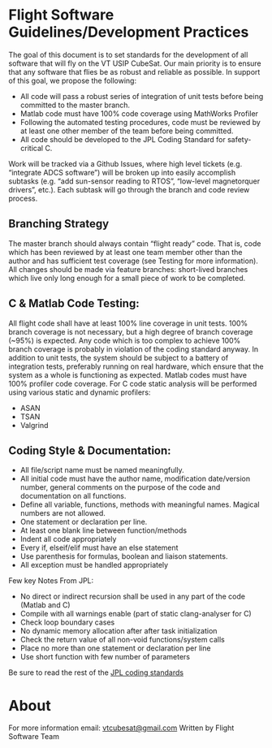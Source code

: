 # Flight Software Guidelines/Development Practices
  The goal of this document is to set standards for the development of all software that will fly on the VT USIP CubeSat.
Our main priority is to ensure that any software that flies be as robust and reliable as possible.
In support of this goal, we propose the following:
  - All code will pass a robust series of integration of unit tests before being committed to the master branch.
  - Matlab code must have 100% code coverage using MathWorks Profiler
  - Following the automated testing procedures, code must be reviewed by at least one other member of the team before being committed.
  - All code should be developed to the JPL Coding Standard for safety-critical C.

Work will be tracked via a Github Issues, where high level tickets (e.g. “integrate ADCS software”) will be broken up into easily accomplish subtasks (e.g. “add sun-sensor reading to RTOS”, “low-level magnetorquer drivers”, etc.).
Each subtask will go through the branch and code review process.

## Branching Strategy
The master branch should always contain “flight ready” code.
That is, code which has been reviewed by at least one team member other than the author and has sufficient test coverage (see Testing for more information).
All changes should be made via feature branches: short-lived branches which live only long enough for a small piece of work to be completed.

## C & Matlab Code Testing:
All flight code shall have at least 100% line coverage in unit tests.
100% branch coverage is not  necessary, but a high degree of branch coverage (~95%) is expected.
Any code which is too complex to achieve 100% branch coverage is probably in violation of the coding standard anyway.
In addition to unit tests, the system should be subject to a battery of integration tests, preferably running on real hardware, which ensure that the system as a whole is functioning as expected.
Matlab codes must have 100% profiler code coverage.
For C code static analysis will be performed using various static and dynamic profilers:
  - ASAN
  - TSAN
  - Valgrind

## Coding Style & Documentation:
  - All file/script name must be named meaningfully.
  - All initial code must have the author name, modification date/version number, general comments on the purpose of the code and documentation on all functions.
  - Define all variable, functions, methods with meaningful names. Magical numbers are not allowed.
  - One statement or declaration per line.
  - At least one blank line between function/methods
  - Indent all code appropriately
  - Every if, elseif/elif must have an else statement
  - Use parenthesis for formulas, boolean and liaison statements. 
  - All exception must be handled appropriately

Few key Notes From JPL: 
  - No direct or indirect recursion shall be used in any part of the code (Matlab and C)
  - Compile with all warnings enable (part of static clang-analyser for C)
  - Check loop boundary cases
  - No dynamic memory allocation after after task initialization
  - Check the return value of all non-void functions/system calls
  - Place no more than one statement or declaration per line
  - Use short function with few number of parameters

Be sure to read the rest of the [JPL coding standards](http://lars-lab.jpl.nasa.gov/JPL_Coding_Standard_C.pdf)

# About
For more information email: vtcubesat@gmail.com 
Written by Flight Software Team
